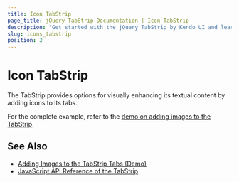 ```yaml
---
title: Icon TabStrip
page_title: jQuery TabStrip Documentation | Icon TabStrip
description: "Get started with the jQuery TabStrip by Kendo UI and learn how to visually enhance the content of its tabs by adding images."
slug: icons_tabstrip
position: 2
---
```


# Icon TabStrip

The TabStrip provides options for visually enhancing its textual content by adding icons to its tabs.

For the complete example, refer to the [demo on adding images to the TabStrip](https://demos.telerik.com/kendo-ui/tabstrip/images).

## See Also

* [Adding Images to the TabStrip Tabs (Demo)](https://demos.telerik.com/kendo-ui/tabstrip/images)
* [JavaScript API Reference of the TabStrip](/api/javascript/ui/tabstrip)
